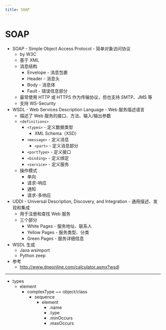 ```yaml
---
title: SOAP
---
```


# SOAP

- SOAP - Simple Object Access Protocol - 简单对象访问协议
  - by W3C
  - 基于 XML
  - 消息结构
    - Envelope - 消息包裹
    - Header - 消息头
    - Body - 消息体
    - Fault - 错误信息部分
  - 最常使用 HTTP 或 HTTPS 作为传输协议，但也支持 SMTP、JMS 等
  - 支持 WS-Security
- WSDL - Web Services Description Language - Web 服务描述语言
  - 描述了 Web 服务的接口、方法、输入/输出参数
  - `<definitions>`
    - `<types>` - 定义数据类型
      - XML Schema（XSD）
    - `<message>` - 定义消息
      - `<part>` - 定义消息部分
    - `<portType>` - 定义接口
    - `<binding>` - 定义绑定
    - `<service>` - 定义服务
  - 操作模式
    - 单向
    - 请求-响应
    - 通知
    - 请求-多响应
- UDDI - Universal Description, Discovery, and Integration - 通用描述、发现和集成
  - 用于注册和查找 Web 服务
  - 三个部分
    - White Pages - 服务地址、联系人
    - Yellow Pages - 服务类型、分类
    - Green Pages - 服务详细信息
- WSDL 生成
  - Java wsimport
  - Python zeep
- 参考
  - http://www.dneonline.com/calculator.asmx?wsdl

---

- types
  - element
    - complexType ~= object/class
      - sequence
        - element
          - .name
          - .type
          - .minOccurs
          - .maxOccurs
